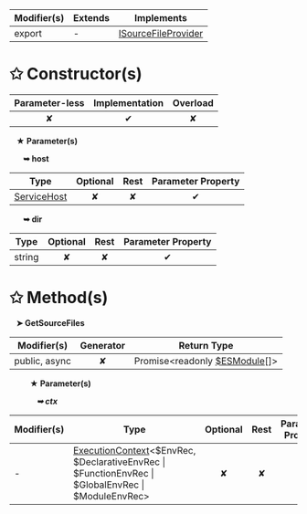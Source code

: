 | Modifier(s)                            | Extends                      | Implements                                    |
|----------------------------------------|------------------------------|-----------------------------------------------|
| export | - | [ISourceFileProvider](/sample/aot/vm/variable/agent/isourcefileprovider) |

# &#10025; Constructor(s)

| Parameter-less                         | Implementation                          | Overload                          |
|:--------------------------------------:|:---------------------------------------:|:---------------------------------:|
| ✘ | ✔ | ✘ |

&nbsp;&nbsp; **&#9733; Parameter(s)**

&nbsp;&nbsp;&nbsp;&nbsp;&nbsp; **&#10149; host**

| Type                        | Optional                           | Rest                          | Parameter Property                          |
|-----------------------------|:----------------------------------:|:-----------------------------:|:-------------------------------------------:|
| [ServiceHost](/sample/aot/class/service-host/servicehost) | ✘  | ✘ | ✔ |

&nbsp;&nbsp;&nbsp;&nbsp;&nbsp; **&#10149; dir**

| Type                        | Optional                           | Rest                          | Parameter Property                          |
|-----------------------------|:----------------------------------:|:-----------------------------:|:-------------------------------------------:|
| string | ✘  | ✘ | ✔ |

# &#10025; Method(s)

&nbsp;&nbsp; **&#10148; GetSourceFiles**

| Modifier(s)                              | Generator                          | Return Type                       |
|------------------------------------------|:----------------------------------:|-----------------------------------|
| public, async | ✘ | Promise&lt;readonly [$ESModule](/sample/aot/vm/ast/class/modules/usdesmodule)[]&gt; |

&nbsp;&nbsp;&nbsp;&nbsp;&nbsp;&nbsp;&nbsp;&nbsp; **&#9733; Parameter(s)**

&nbsp;&nbsp;&nbsp;&nbsp;&nbsp;&nbsp;&nbsp;&nbsp;&nbsp;&nbsp;&nbsp; _**&#10149; ctx**_

| Modifier(s)                              | Type                        | Optional                           | Rest                          | Parameter Property                          |
|------------------------------------------|-----------------------------|:----------------------------------:|:-----------------------------:|:-------------------------------------------:|
| - | [ExecutionContext](/sample/aot/vm/class/realm/executioncontext)&lt;$EnvRec, $DeclarativeEnvRec &#124; $FunctionEnvRec &#124; $GlobalEnvRec &#124; $ModuleEnvRec&gt; | ✘  | ✘ | ✘ |